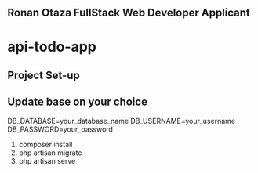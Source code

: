 ## Ronan Otaza FullStack Web Developer Applicant

# api-todo-app

## Project Set-up

## Update base on your choice

DB_DATABASE=your_database_name
DB_USERNAME=your_username
DB_PASSWORD=your_password

1. composer install
2. php artisan migrate
3. php artisan serve


